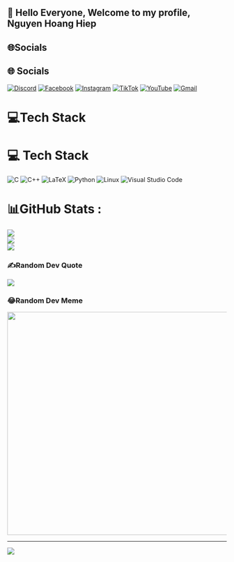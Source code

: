 ## 👋 Hello Everyone, Welcome to my profile, Nguyen Hoang Hiep

<!--
**Hiepnguyenhoang/Hiepnguyenhoang** is a ✨ _special_ ✨ repository because its `README.md` (this file) appears on your GitHub profile.

# About Me
- 🏫 School: Hanoi University of Science and Technology (2021-Now)
- 🌱 Major: Smart Embedded System and IoT 4th Year Student
- 💬 Language: Vietnamese, Japanese, English
- 🎯 Focusing: IoT Solution
- 🏠 Hometown: Hungyen, Vietnam
- ⚡ Hobbies: Badminton, Travelling, Gaming
-->

## 🌐Socials
## 🌐 Socials
[![Discord](https://img.shields.io/badge/Discord-%237289DA.svg?logo=discord&logoColor=white)](htttps://discord.gg/894443390031249438) 
[![Facebook](https://img.shields.io/badge/Facebook-%231877F2.svg?logo=Facebook&logoColor=white)](https://facebook.com/https://www.facebook.com/profile.php?id=100009669068016) 
[![Instagram](https://img.shields.io/badge/Instagram-%23E4405F.svg?logo=Instagram&logoColor=white)](https://instagram.com/https://www.instagram.com/wow_hip/) 
[![TikTok](https://img.shields.io/badge/TikTok-%23000000.svg?logo=TikTok&logoColor=white)](https://tiktok.com/@https://www.tiktok.com/@MS4wLjABAAAAt6BMwR_iZR4kBq8GY7KQ02KoViOtQxHupnePql8kkIZ8GKoP-ie4SZb-UvRdurFA?is_from_webapp=1&sender_device=pc) 
[![YouTube](https://img.shields.io/badge/YouTube-%23FF0000.svg?logo=YouTube&logoColor=white)](https://youtube.com/c/https://www.youtube.com/@hiepnguyenhoang8471) 
[![Gmail](https://img.shields.io/badge/Gmail-D14836?logo=gmail&logoColor=white)](mailto:kzhiep@gmail.com)
 
# 💻Tech Stack
# 💻 Tech Stack
![C](https://img.shields.io/badge/c-%2300599C.svg?style=for-the-badge&logo=c&logoColor=white) 
![C++](https://img.shields.io/badge/c++-%2300599C.svg?style=for-the-badge&logo=c%2B%2B&logoColor=white) 
![LaTeX](https://img.shields.io/badge/latex-%23008080.svg?style=for-the-badge&logo=latex&logoColor=white) 
![Python](https://img.shields.io/badge/python-3670A0?style=for-the-badge&logo=python&logoColor=ffdd54) 
![Linux](https://img.shields.io/badge/linux-%23FCC624.svg?style=for-the-badge&logo=linux&logoColor=black) 
![Visual Studio Code](https://img.shields.io/badge/Visual%20Studio%20Code-%23007ACC.svg?style=for-the-badge&logo=visual-studio-code&logoColor=white)

# 📊GitHub Stats :
![](https://github-readme-stats.vercel.app/api?username=Hiepnguyenhoang&theme=radical&hide_border=false&include_all_commits=false&count_private=false)<br/>
![](https://github-readme-streak-stats.herokuapp.com/?user=Hiepnguyenhoang&theme=radical&hide_border=false)<br/>
![](https://github-readme-stats.vercel.app/api/top-langs/?username=Hiepnguyenhoang&theme=radical&hide_border=false&include_all_commits=false&count_private=false&layout=compact)

### ✍️Random Dev Quote
![](https://quotes-github-readme.vercel.app/api?type=horizontal&theme=radical)

### 😂Random Dev Meme
<img src="https://random-memer.herokuapp.com/" width="512px"/>

---
[![](https://visitcount.itsvg.in/api?id=Hiepnguyenhoang&icon=0&color=0)](https://visitcount.itsvg.in)
